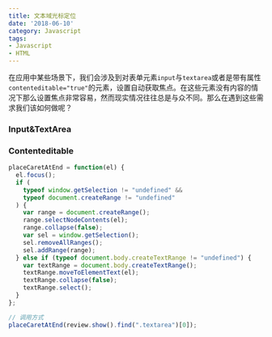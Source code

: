 ```yaml
---
title: 文本域光标定位
date: '2018-06-10'
category: Javascript
tags:
- Javascript
- HTML
---
```


在应用中某些场景下，我们会涉及到对表单元素`input`与`textarea`或者是带有属性`contenteditable="true"`的元素，设置自动获取焦点。在这些元素没有内容的情况下那么设置焦点非常容易，然而现实情况往往总是与众不同。那么在遇到这些需求我们该如何做呢？

### Input&TextArea


### Contenteditable


```js
placeCaretAtEnd = function(el) {
  el.focus();
  if (
    typeof window.getSelection != "undefined" &&
    typeof document.createRange != "undefined"
  ) {
    var range = document.createRange();
    range.selectNodeContents(el);
    range.collapse(false);
    var sel = window.getSelection();
    sel.removeAllRanges();
    sel.addRange(range);
  } else if (typeof document.body.createTextRange != "undefined") {
    var textRange = document.body.createTextRange();
    textRange.moveToElementText(el);
    textRange.collapse(false);
    textRange.select();
  }
};

// 调用方式
placeCaretAtEnd(review.show().find(".textarea")[0]);
```
